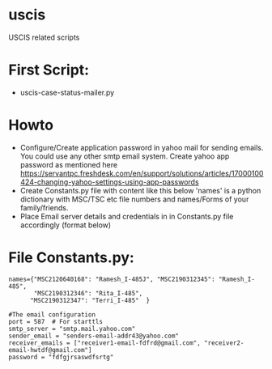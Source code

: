 # uscis
USCIS related scripts

# First Script:
- uscis-case-status-mailer.py

# Howto
 - Configure/Create application password in yahoo mail for sending emails. You could use any other smtp email system. Create yahoo app password as mentioned here  https://servantpc.freshdesk.com/en/support/solutions/articles/17000100424-changing-yahoo-settings-using-app-passwords
 - Create Constants.py file with content like this below 'names' is a python dictionary with MSC/TSC etc file numbers and names/Forms of your family/friends.
 - Place Email server details and credentials in in Constants.py file accordingly (format below)
 
 

# File Constants.py:
    names={"MSC2120640168": "Ramesh_I-485J", "MSC2190312345": "Ramesh_I-485",
           "MSC2190312346": "Rita_I-485",
          "MSC2190312347": "Terri_I-485"  }

    #The email configuration
    port = 587  # For starttls
    smtp_server = "smtp.mail.yahoo.com"
    sender_email = "senders-email-addr43@yahoo.com"
    receiver_emails = ["receiver1-email-fdfrd@gmail.com", "receiver2-email-hwtdf@gmail.com"]
    password = "fdfgjrsaswdfsrtg"
